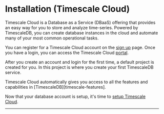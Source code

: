 # Installation (Timescale Cloud)

Timescale Cloud is a Database as a Service (DBaaS) offering that provides
an easy way for you to store and analyze time-series.
Powered by TimescaleDB, you can create database instances in the cloud
and automate many of your most common operational tasks.

You can register for a Timescale Cloud account on the
[sign up][sign-up] page. Once you have a login, you can access
the Timescale Cloud [portal][portal].

After you create an account and login for the first time,
a default project is created for you. In this project is where
you create your first TimescaleDB service.

<highlight type="tip">
Timescale Cloud automatically gives you access to all the features
and capabilities in [TimescaleDB][timescale-features].
</highlight>

Now that your database account is setup, it's time to
[setup Timescale Cloud][timescale-cloud-setup].

---

[sign-up]: https://www.timescale.com/cloud-signup
[portal]: http://portal.timescale.cloud
[timescale-features]: https://www.timescale.com/products
[timescale-cloud-setup]: /create-a-service
[intercom]: https://kb.timescale.cloud/
[contact]: https://www.timescale.com/contact
[slack]: https://slack.timescale.com/
